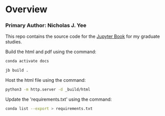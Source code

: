 # Overview
### Primary Author: Nicholas J. Yee 
This repo contains the source code for the [Jupyter Book]([url](https://jupyterbook.org/en/stable/intro.html)https://jupyterbook.org/en/stable/intro.html) for my graduate studies.


Build the html and pdf using the command:

```bash
conda activate docs 
```
```bash
jb build .
````

Host the html file using the command:

```bash 
python3 -m http.server -d _build/html 
```

Update the 'requirements.txt' using the command:

```bash
conda list --export > requirements.txt 
```

